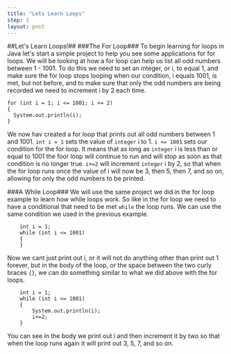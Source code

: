```yaml
---
title: "Lets Learn Loops"
step: 1
layout: post
---
```

##Let's Learn Loops!##
###The For Loop###
To begin learning for loops in Java let's start a simple project to help you see some applications for for loops. 
We will be looking at how a for loop can help us list all odd numbers between 1 - 1001. To do this we need to set an
integer, or i, to equal 1, and make sure the for loop stops looping when our condition, i equals 1001, is met, but not 
before, and to make sure that only the odd numbers are being recorded we need to increment i by 2 each time.

    for (int i = 1; i <= 1001; i += 2)
    {
      System.out.println(i);
    }

We now hav created a for loop that prints out all odd numbers between 1 and 1001. `int i = 1` sets the value of `integer`
i to 1. `i <= 1001` sets our condition for the for loop. It means that as long as `integer` i is less than or equal to
1001 the foor loop will continue to run and will stop as soon as that condition is no longer true. `i+=2` will increment
`integer` i by 2, so that when the for loop runs once the value of i will now be 3, then 5, then 7, and so on, allowing 
for only the odd numbers to be printed.

###A While Loop###
We will use the same project we did in the for loop example to learn how while loops work. So like in the for loop we 
need to have a conditional that need to be met `while` the loop runs. We can use the same condition we used in the 
previous example.

        int i = 1;
        while (int i <= 1001)
        {
        }

Now we cant just print out i, or it will not do anything other than print out 1 forever, but in the body of the loop,
or the space between the two curly braces `{}`, we can do something similar to what we did above with the for loops.

        int i = 1;
        while (int i <= 1001)
        {
            System.out.println(i);
            i+=2;
        }

You can see in the body we print out i and then increment it by two so that when the loop runs again it will print out
3, 5, 7, and so on. 
